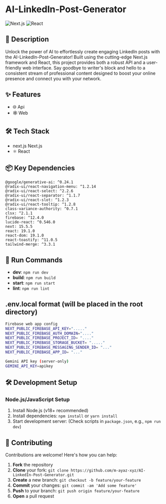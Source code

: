 # AI-LinkedIn-Post-Generator

![Next.js](https://img.shields.io/badge/-Next.js-blue?logo=nextjs&logoColor=white) ![React](https://img.shields.io/badge/-React-blue?logo=react&logoColor=white)

## 📝 Description

Unlock the power of AI to effortlessly create engaging LinkedIn posts with the AI-LinkedIn-Post-Generator! Built using the cutting-edge Next.js framework and React, this project provides both a robust API and a user-friendly web interface. Say goodbye to writer's block and hello to a consistent stream of professional content designed to boost your online presence and connect you with your network.

## ✨ Features

- 🌐 Api
- 🕸️ Web


## 🛠️ Tech Stack

- next.js Next.js
- ⚛️ React


## 📦 Key Dependencies

```
@google/generative-ai: ^0.24.1
@radix-ui/react-navigation-menu: ^1.2.14
@radix-ui/react-select: ^2.2.6
@radix-ui/react-separator: ^1.1.7
@radix-ui/react-slot: ^1.2.3
@radix-ui/react-tooltip: ^1.2.8
class-variance-authority: ^0.7.1
clsx: ^2.1.1
firebase: ^12.4.0
lucide-react: ^0.546.0
next: 15.5.5
react: 19.1.0
react-dom: 19.1.0
react-toastify: ^11.0.5
tailwind-merge: ^3.3.1
```

## 🚀 Run Commands

- **dev**: `npm run dev`
- **build**: `npm run build`
- **start**: `npm run start`
- **lint**: `npm run lint`


## .env.local format (will be placed in the root directory)
```bash
Firebase web app config
NEXT_PUBLIC_FIREBASE_API_KEY="....."
NEXT_PUBLIC_FIREBASE_AUTH_DOMAIN="...."
NEXT_PUBLIC_FIREBASE_PROJECT_ID= "...."
NEXT_PUBLIC_FIREBASE_STORAGE_BUCKET= "....."
NEXT_PUBLIC_FIREBASE_MESSAGING_SENDER_ID= "..."
NEXT_PUBLIC_FIREBASE_APP_ID= "..."

Gemini API key (server-only)
GEMINI_API_KEY=apikey
```


## 🛠️ Development Setup

### Node.js/JavaScript Setup
1. Install Node.js (v18+ recommended)
2. Install dependencies: `npm install` or `yarn install`
3. Start development server: (Check scripts in `package.json`, e.g., `npm run dev`)


## 👥 Contributing

Contributions are welcome! Here's how you can help:

1. **Fork** the repository
2. **Clone** your fork: `git clone https://github.com/m-ayaz-xyz/AI-LinkedIn-Post-Generator.git`
3. **Create** a new branch: `git checkout -b feature/your-feature`
4. **Commit** your changes: `git commit -am 'Add some feature'`
5. **Push** to your branch: `git push origin feature/your-feature`
6. **Open** a pull request